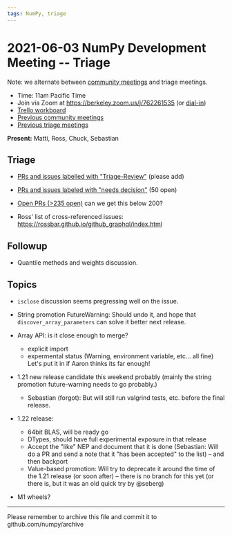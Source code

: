 ```yaml
---
tags: NumPy, triage
---
```


# 2021-06-03 NumPy Development Meeting -- Triage

Note: we alternate between [community meetings](https://hackmd.io/76o-IxCjQX2mOXO_wwkcpg) and triage meetings.

- Time: 11am Pacific Time
- Join via Zoom at https://berkeley.zoom.us/j/762261535 (or [dial-in](https://berkeley.zoom.us/u/aC3ENhycM))
- [Trello workboard](https://trello.com/b/Azg4fYZH/numpy-at-bids)
- [Previous community meetings](https://github.com/numpy/archive/tree/master/status_meetings)
- [Previous triage meetings](https://github.com/numpy/archive/tree/master/triage_meetings)


**Present:** Matti, Ross, Chuck, Sebastian


## Triage

* [PRs and issues labelled with "Triage-Review"](https://github.com/numpy/numpy/labels/Triage-review) (please add)

* [PRs and issues labeled with "needs decision"](https://github.com/numpy/numpy/labels/54%20-%20Needs%20decision) (50 open)

* [Open PRs (>235 open)](https://github.com/numpy/numpy/pulls) can we get this below 200?

* Ross' list of cross-referenced issues: https://rossbar.github.io/github_graphql/index.html


## Followup

* Quantile methods and weights discussion.



## Topics

- `isclose` discussion seems pregressing well on the issue. 

- String promotion FutureWarning: Should undo it, and hope that `discover_array_parameters` can solve it better next release.

- Array API: is it close enough to merge?
  - explicit import
  - expermental status  (Warning, environment variable, etc... all fine)
  Let's put it in if Aaron thinks its far enough! 

- 1.21 new release candidate this weekend probably (mainly the string promotion future-warning needs to go probably.)
    - Sebastian (forgot): But will still run valgrind tests, etc. before the final release.

- 1.22 release:
  - 64bit BLAS, will be ready go
  - DTypes, should have full experimental exposure in that release  
  - Accept the "like" NEP and document that it is done  (Sebastian: Will do a PR and send a note that it "has been accepted" to the list) – and then backport
  - Value-based promotion: Will try to deprecate it around the time of the 1.21 release (or soon after) – there is no branch for this yet (or there is, but it was an old quick try by @seberg)

- M1 wheels?



---

Please remember to archive this file and commit it to github.com/numpy/archive
